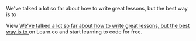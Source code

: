 We've talked a lot so far about how to write great lessons, but the best way is to 

<p data-visibility='hidden'>View <a href='https://learn.co/lessons/strong-sample-labs' title='We've talked a lot so far about how to write great lessons, but the best way is to '>We've talked a lot so far about how to write great lessons, but the best way is to </a> on Learn.co and start learning to code for free.</p>
